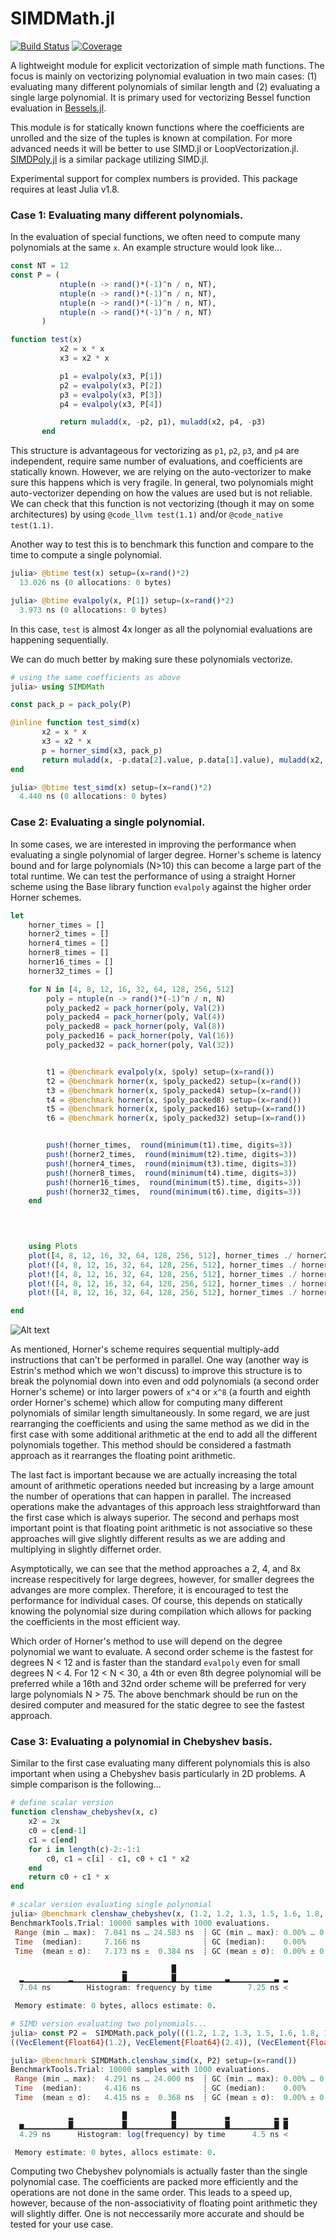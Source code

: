 # SIMDMath.jl

[![Build Status](https://github.com/heltonmc/SIMDMath.jl/actions/workflows/CI.yml/badge.svg?branch=main)](https://github.com/heltonmc/SIMDMath.jl/actions/workflows/CI.yml?query=branch%3Amain)
[![Coverage](https://codecov.io/gh/heltonmc/SIMDMath.jl/branch/main/graph/badge.svg)](https://codecov.io/gh/heltonmc/SIMDMath.jl)


A lightweight module for explicit vectorization of simple math functions. The focus is mainly on vectorizing polynomial evaluation in two main cases: (1) evaluating many different polynomials of similar length and (2) evaluating a single large polynomial. It is primary used for vectorizing Bessel function evaluation in [Bessels.jl](https://github.com/JuliaMath/Bessels.jl).

This module is for statically known functions where the coefficients are unrolled and the size of the tuples is known at compilation. For more advanced needs it will be better to use SIMD.jl or LoopVectorization.jl.
[SIMDPoly.jl](https://github.com/augustt198/SIMDPoly.jl) is a similar package utilizing SIMD.jl.

Experimental support for complex numbers is provided. This package requires at least Julia v1.8.

### Case 1: Evaluating many different polynomials.

In the evaluation of special functions, we often need to compute many polynomials at the same `x`. An example structure would look like...
```julia
const NT = 12
const P = (
           ntuple(n -> rand()*(-1)^n / n, NT),
           ntuple(n -> rand()*(-1)^n / n, NT),
           ntuple(n -> rand()*(-1)^n / n, NT),
           ntuple(n -> rand()*(-1)^n / n, NT)
       )

function test(x)
           x2 = x * x
           x3 = x2 * x

           p1 = evalpoly(x3, P[1])
           p2 = evalpoly(x3, P[2])
           p3 = evalpoly(x3, P[3])
           p4 = evalpoly(x3, P[4])

           return muladd(x, -p2, p1), muladd(x2, p4, -p3)
       end
```
This structure is advantageous for vectorizing as `p1`, `p2`, `p3`, and `p4` are independent, require same number of evaluations, and coefficients are statically known.
However, we are relying on the auto-vectorizer to make sure this happens which is very fragile. In general, two polynomials might auto-vectorizer depending on how the values are used but is not reliable.
We can check that this function is not vectorizing (though it may on some architectures) by using `@code_llvm test(1.1)` and/or `@code_native test(1.1)`.

Another way to test this is to benchmark this function and compare to the time to compute a single polynomial.
```julia
julia> @btime test(x) setup=(x=rand()*2)
  13.026 ns (0 allocations: 0 bytes)

julia> @btime evalpoly(x, P[1]) setup=(x=rand()*2)
  3.973 ns (0 allocations: 0 bytes)
```
In this case, `test` is almost 4x longer as all the polynomial evaluations are happening sequentially.

We can do much better by making sure these polynomials vectorize.
```julia
# using the same coefficients as above
julia> using SIMDMath

const pack_p = pack_poly(P)

@inline function test_simd(x)
       x2 = x * x
       x3 = x2 * x
       p = horner_simd(x3, pack_p)
       return muladd(x, -p.data[2].value, p.data[1].value), muladd(x2, p.data[4].value, -p.data[3].value)
end

julia> @btime test_simd(x) setup=(x=rand()*2)
  4.440 ns (0 allocations: 0 bytes)
```

### Case 2: Evaluating a single polynomial.

In some cases, we are interested in improving the performance when evaluating a single polynomial of larger degree. Horner's scheme is latency bound and for large polynomials (N>10) this can become a large part of the total runtime. We can test the performance of using a straight Horner scheme using the Base library function `evalpoly` against the higher order Horner schemes.
```julia
let
    horner_times = []
    horner2_times = []
    horner4_times = []
    horner8_times = []
    horner16_times = []
    horner32_times = []

    for N in [4, 8, 12, 16, 32, 64, 128, 256, 512]
        poly = ntuple(n -> rand()*(-1)^n / n, N)
        poly_packed2 = pack_horner(poly, Val(2))
        poly_packed4 = pack_horner(poly, Val(4))
        poly_packed8 = pack_horner(poly, Val(8))
        poly_packed16 = pack_horner(poly, Val(16))
        poly_packed32 = pack_horner(poly, Val(32))


        t1 = @benchmark evalpoly(x, $poly) setup=(x=rand())
        t2 = @benchmark horner(x, $poly_packed2) setup=(x=rand())
        t3 = @benchmark horner(x, $poly_packed4) setup=(x=rand())
        t4 = @benchmark horner(x, $poly_packed8) setup=(x=rand())
        t5 = @benchmark horner(x, $poly_packed16) setup=(x=rand())
        t6 = @benchmark horner(x, $poly_packed32) setup=(x=rand())


        push!(horner_times,  round(minimum(t1).time, digits=3))
        push!(horner2_times,  round(minimum(t2).time, digits=3))
        push!(horner4_times,  round(minimum(t3).time, digits=3))
        push!(horner8_times,  round(minimum(t4).time, digits=3))
        push!(horner16_times,  round(minimum(t5).time, digits=3))
        push!(horner32_times,  round(minimum(t6).time, digits=3))
    end


    
    
    using Plots
    plot([4, 8, 12, 16, 32, 64, 128, 256, 512], horner_times ./ horner2_times, lw=1.5, label="2nd Order", xlabel="N degree polynomial", ylabel="Relative speedup to evalpoly", legend=:topleft)
    plot!([4, 8, 12, 16, 32, 64, 128, 256, 512], horner_times ./ horner4_times, lw=1.5, label="4th Order")
    plot!([4, 8, 12, 16, 32, 64, 128, 256, 512], horner_times ./ horner8_times, lw=1.5, label="8th Order")
    plot!([4, 8, 12, 16, 32, 64, 128, 256, 512], horner_times ./ horner16_times, lw=1.5, label="16th Order")
    plot!([4, 8, 12, 16, 32, 64, 128, 256, 512], horner_times ./ horner32_times, lw=1.5, label="32nd Order")

end
```

![Alt text](/assets/horner_benchmark.png "Horner Benchmark")

As mentioned, Horner's scheme requires sequential multiply-add instructions that can't be performed in parallel. One way (another way is Estrin's method which we won't discuss) to improve this structure is to break the polynomial down into even and odd polynomials (a second order Horner's scheme) or into larger powers of `x^4` or `x^8` (a fourth and eighth order Horner's scheme) which allow for computing many different polynomials of similar length simultaneously. In some regard, we are just rearranging the coefficients and using the same method as we did in the first case with some additional arithmetic at the end to add all the different polynomials together. This method should be considered a fastmath approach as it rearranges the floating point arithmetic.

The last fact is important because we are actually increasing the total amount of arithmetic operations needed but increasing by a large amount the number of operations that can happen in parallel. The increased operations make the advantages of this approach less straightforward than the first case which is always superior. The second and perhaps most important point is that floating point arithmetic is not associative so these approaches will give slightly different results as we are adding and multiplying in slightly differnet order.

Asymptotically, we can see that the method approaches a 2, 4, and 8x increase respecitively for large degrees, however, for smaller degrees the advanges are more complex. Therefore, it is encouraged to test the performance for individual cases. Of course, this depends on statically knowing the polynomial size during compilation which allows for packing the coefficients in the most efficient way.

Which order of Horner's method to use will depend on the degree polynomial we want to evaluate. A second order scheme is the fastest for degrees N < 12 and is faster than the standard `evalpoly` even for small degrees N < 4. For 12 < N < 30, a 4th or even 8th degree polynomial will be preferred while a 16th and 32nd order scheme will be preferred for very large polynomials N > 75. The above benchmark should be run on the desired computer and measured for the static degree to see the fastest approach.

### Case 3: Evaluating a polynomial in Chebyshev basis.

Similar to the first case evaluating many different polynomials this is also important when using a Chebyshev basis particularly in 2D problems. A simple comparison is the following...

```julia
# define scalar version
function clenshaw_chebyshev(x, c)
    x2 = 2x
    c0 = c[end-1]
    c1 = c[end]
    for i in length(c)-2:-1:1
        c0, c1 = c[i] - c1, c0 + c1 * x2
    end
    return c0 + c1 * x
end

# scalar version evaluating single polynomial
julia> @benchmark clenshaw_chebyshev(x, (1.2, 1.2, 1.3, 1.5, 1.6, 1.8, 1.9, 2.1, 2.2, 2.3, 2.5, 1.3, 1.5, 1.6, 1.8, 1.9, 2.1, 2.2)) setup=(x=rand())
BenchmarkTools.Trial: 10000 samples with 1000 evaluations.
 Range (min … max):  7.041 ns … 24.583 ns  ┊ GC (min … max): 0.00% … 0.00%
 Time  (median):     7.166 ns              ┊ GC (median):    0.00%
 Time  (mean ± σ):   7.173 ns ±  0.384 ns  ┊ GC (mean ± σ):  0.00% ± 0.00%

                         ▂          █                         
  ▂▁▁▁▁▁▁▁▁▁▁▂▁▁▁▁▁▁▁▁▁▁▁█▁▁▁▁▁▁▁▁▁▁█▁▁▁▁▁▁▁▁▁▁▁▃▁▁▁▁▁▁▁▁▁▁▃ ▂
  7.04 ns        Histogram: frequency by time        7.25 ns <

 Memory estimate: 0 bytes, allocs estimate: 0.

# SIMD version evaluating two polynomials...
julia> const P2 =  SIMDMath.pack_poly(((1.2, 1.2, 1.3, 1.5, 1.6, 1.8, 1.9, 2.1, 2.2, 2.3, 2.5, 1.3, 1.5, 1.6, 1.8, 1.9, 2.1, 2.2), (2.4, 1.3, 1.5, 1.6, 1.8, 1.9, 2.1, 2.2, 2.1, 2.6, 2.1, 2.2, 2.3, 2.4, 2.5, 2.6, 2.7, 2.8)))
((VecElement{Float64}(1.2), VecElement{Float64}(2.4)), (VecElement{Float64}(1.2), VecElement{Float64}(1.3)), (VecElement{Float64}(1.3), VecElement{Float64}(1.5)), (VecElement{Float64}(1.5), VecElement{Float64}(1.6)), (VecElement{Float64}(1.6), VecElement{Float64}(1.8)), (VecElement{Float64}(1.8), VecElement{Float64}(1.9)), (VecElement{Float64}(1.9), VecElement{Float64}(2.1)), (VecElement{Float64}(2.1), VecElement{Float64}(2.2)), (VecElement{Float64}(2.2), VecElement{Float64}(2.1)), (VecElement{Float64}(2.3), VecElement{Float64}(2.6)), (VecElement{Float64}(2.5), VecElement{Float64}(2.1)), (VecElement{Float64}(1.3), VecElement{Float64}(2.2)), (VecElement{Float64}(1.5), VecElement{Float64}(2.3)), (VecElement{Float64}(1.6), VecElement{Float64}(2.4)), (VecElement{Float64}(1.8), VecElement{Float64}(2.5)), (VecElement{Float64}(1.9), VecElement{Float64}(2.6)), (VecElement{Float64}(2.1), VecElement{Float64}(2.7)), (VecElement{Float64}(2.2), VecElement{Float64}(2.8)))

julia> @benchmark SIMDMath.clenshaw_simd(x, P2) setup=(x=rand())
BenchmarkTools.Trial: 10000 samples with 1000 evaluations.
 Range (min … max):  4.291 ns … 24.000 ns  ┊ GC (min … max): 0.00% … 0.00%
 Time  (median):     4.416 ns              ┊ GC (median):    0.00%
 Time  (mean ± σ):   4.415 ns ±  0.368 ns  ┊ GC (mean ± σ):  0.00% ± 0.00%

             ▂           █          █           ▃          ▂ ▂
  ▅▁▁▁▁▁▁▁▁▁▁█▁▁▁▁▁▁▁▁▁▁▁█▁▁▁▁▁▁▁▁▁▁█▁▁▁▁▁▁▁▁▁▁▁█▁▁▁▁▁▁▁▁▁▁█ █
  4.29 ns      Histogram: log(frequency) by time      4.5 ns <

 Memory estimate: 0 bytes, allocs estimate: 0.
 ```

 Computing two Chebyshev polynomials is actually faster than the single polynomial case. The coefficients are packed more efficiently and the operations are not done in the same order. This leads to a speed up, however, because of the non-associativity of floating point arithmetic they will slightly differ. One is not neccessarily more accurate and should be tested for your use case.
 
